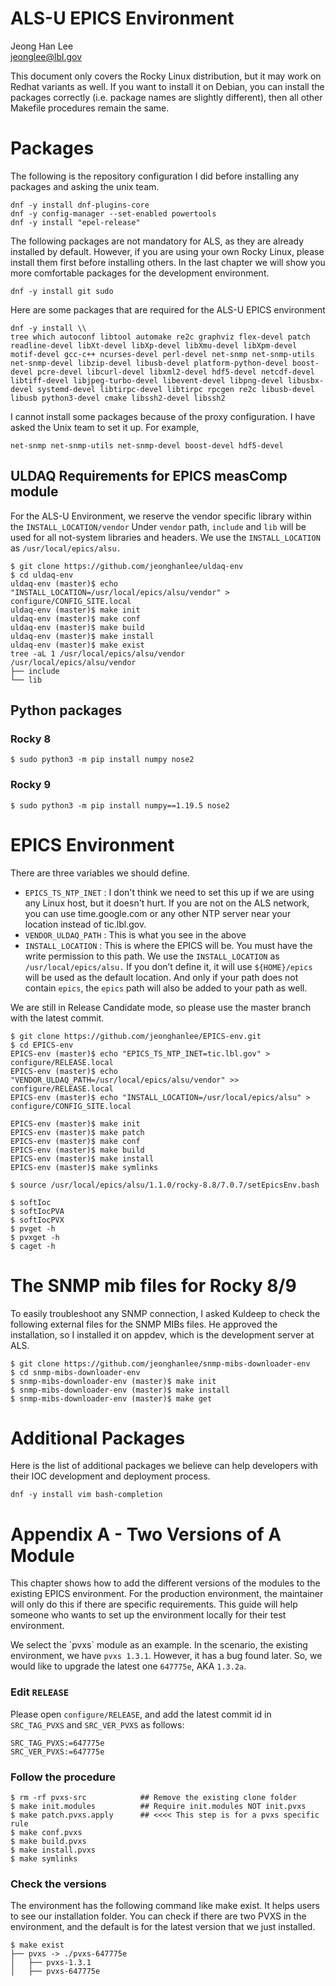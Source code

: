 # **ALS-U EPICS Environment**

Jeong Han Lee  
jeonglee@lbl.gov

This document only covers the Rocky Linux distribution, but it may work on Redhat variants as well. If you want to install it on Debian, you can install the packages correctly (i.e. package names are slightly different), then all other Makefile procedures remain the same.

# Packages

The following is the repository configuration I did before installing any packages and asking the unix team.

```
dnf -y install dnf-plugins-core
dnf -y config-manager --set-enabled powertools
dnf -y install "epel-release"
```

The following packages are not mandatory for ALS, as they are already installed by default. However, if you are using your own Rocky Linux, please install them first before installing others. In the last chapter we will show you more comfortable packages for the development environment.	

```
dnf -y install git sudo
```

Here are some packages that are required for the ALS-U EPICS environment

```
dnf -y install \\
tree which autoconf libtool automake re2c graphviz flex-devel patch readline-devel libXt-devel libXp-devel libXmu-devel libXpm-devel motif-devel gcc-c++ ncurses-devel perl-devel net-snmp net-snmp-utils net-snmp-devel libzip-devel libusb-devel platform-python-devel boost-devel pcre-devel libcurl-devel libxml2-devel hdf5-devel netcdf-devel libtiff-devel libjpeg-turbo-devel libevent-devel libpng-devel libusbx-devel systemd-devel libtirpc-devel libtirpc rpcgen re2c libusb-devel libusb python3-devel cmake libssh2-devel libssh2
```

I cannot install some packages because of the proxy configuration. I have asked the Unix team to set it up. For example,

```
net-snmp net-snmp-utils net-snmp-devel boost-devel hdf5-devel
```

## ULDAQ Requirements for EPICS measComp module

For the ALS-U Environment, we reserve the vendor specific library within the `INSTALL_LOCATION/vendor` Under `vendor` path, `include` and `lib` will be used for all not-system libraries and headers. We use the `INSTALL_LOCATION` as `/usr/local/epics/alsu.`

```
$ git clone https://github.com/jeonghanlee/uldaq-env
$ cd uldaq-env
uldaq-env (master)$ echo "INSTALL_LOCATION=/usr/local/epics/alsu/vendor" > configure/CONFIG_SITE.local
uldaq-env (master)$ make init
uldaq-env (master)$ make conf
uldaq-env (master)$ make build
uldaq-env (master)$ make install
uldaq-env (master)$ make exist
tree -aL 1 /usr/local/epics/alsu/vendor
/usr/local/epics/alsu/vendor
├── include
└── lib
```

## 

## Python packages

### Rocky 8

```
$ sudo python3 -m pip install numpy nose2
```

### Rocky 9

```
$ sudo python3 -m pip install numpy==1.19.5 nose2
```

# EPICS Environment

There are three variables we should define.

* `EPICS_TS_NTP_INET` : I don't think we need to set this up if we are using any Linux host, but it doesn't hurt. If you are not on the ALS network, you can use time.google.com or any other NTP server near your location instead of tic.lbl.gov.  
* `VENDOR_ULDAQ_PATH` : This is what you see in the above  
* `INSTALL_LOCATION`  : This is where the EPICS will be. You must have the write permission to this path. We use the `INSTALL_LOCATION` as `/usr/local/epics/alsu.` If you don’t define it, it will use `${HOME}/epics` will be used as the default location. And only if your path does not contain `epics`, the `epics` path will also be added to your path as well.

We are still in Release Candidate mode, so please use the master branch with the latest commit.

```
$ git clone https://github.com/jeonghanlee/EPICS-env.git
$ cd EPICS-env
EPICS-env (master)$ echo "EPICS_TS_NTP_INET=tic.lbl.gov" > configure/RELEASE.local
EPICS-env (master)$ echo "VENDOR_ULDAQ_PATH=/usr/local/epics/alsu/vendor" >> configure/RELEASE.local
EPICS-env (master)$ echo "INSTALL_LOCATION=/usr/local/epics/alsu" > configure/CONFIG_SITE.local
```

```
EPICS-env (master)$ make init
EPICS-env (master)$ make patch
EPICS-env (master)$ make conf
EPICS-env (master)$ make build
EPICS-env (master)$ make install
EPICS-env (master)$ make symlinks
```

```
$ source /usr/local/epics/alsu/1.1.0/rocky-8.8/7.0.7/setEpicsEnv.bash 

$ softIoc
$ softIocPVA
$ softIocPVX
$ pvget -h
$ pvxget -h
$ caget -h
```

# The SNMP mib files for Rocky 8/9

To easily troubleshoot any SNMP connection, I asked Kuldeep to check the following external files for the SNMP MIBs files. He approved the installation, so I installed it on appdev, which is the development server at ALS.

```
$ git clone https://github.com/jeonghanlee/snmp-mibs-downloader-env
$ cd snmp-mibs-downloader-env
$ snmp-mibs-downloader-env (master)$ make init
$ snmp-mibs-downloader-env (master)$ make install
$ snmp-mibs-downloader-env (master)$ make get
```

# Additional Packages

Here is the list of additional packages we believe can help developers with their IOC development and deployment process.

```
dnf -y install vim bash-completion 
```

# Appendix A \- Two Versions of A Module

This chapter shows how to add the different versions of the modules to the existing EPICS environment. For the production environment, the maintainer will only do this if there are specific requirements. This guide will help someone who wants to set up the environment locally for their test environment.

We select the \`pvxs\` module as an example. In the scenario, the existing environment, we have `pvxs 1.3.1`. However, it has a bug found later. So, we would like to upgrade the latest one `647775e`, AKA `1.3.2a`. 

### Edit `RELEASE`

Please open `configure/RELEASE`, and add the latest commit id in `SRC_TAG_PVXS` and `SRC_VER_PVXS` as follows:

```
SRC_TAG_PVXS:=647775e
SRC_VER_PVXS:=647775e
```

### Follow the procedure

```
$ rm -rf pvxs-src            ## Remove the existing clone folder   
$ make init.modules          ## Require init.modules NOT init.pvxs
$ make patch.pvxs.apply      ## <<<< This step is for a pvxs specific rule
$ make conf.pvxs
$ make build.pvxs
$ make install.pvxs
$ make symlinks
```

### Check the versions

The environment has the following command like make exist. It helps users to see our installation folder. You can check if there are two PVXS in the environment, and the default is for the latest version that we just installed.

```
$ make exist
├── pvxs -> ./pvxs-647775e
│   ├── pvxs-1.3.1
│   ├── pvxs-647775e
```

